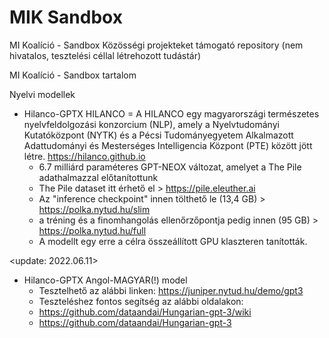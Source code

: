 # MIK Sandbox
MI Koalíció - Sandbox
Közösségi projekteket támogató repository
(nem hivatalos, tesztelési céllal létrehozott tudástár)


MI Koalíció - Sandbox tartalom

Nyelvi modellek
- Hilanco-GPTX
HILANCO = A HILANCO egy magyarországi természetes nyelvfeldolgozási konzorcium (NLP), amely a Nyelvtudományi Kutatóközpont (NYTK) és a Pécsi Tudományegyetem Alkalmazott Adattudományi és Mesterséges Intelligencia Központ (PTE) között jött létre.
https://hilanco.github.io 
   - 6.7 milliárd paraméteres GPT-NEOX változat, amelyet a The Pile adathalmazzal előtanítottunk
   - The Pile dataset itt érhető el > https://pile.eleuther.ai
   - Az "inference checkpoint" innen tölthető le (13,4 GB) > https://polka.nytud.hu/slim
   - a tréning és a finomhangolás ellenőrzőpontja pedig innen (95 GB) > https://polka.nytud.hu/full
   - A modellt egy erre a célra összeállított GPU klaszteren tanították.
   

<update: 2022.06.11>
- Hilanco-GPTX Angol-MAGYAR(!) model
   - Tesztelhető az alábbi linken: https://juniper.nytud.hu/demo/gpt3
   - Teszteléshez fontos segítség az alábbi oldalakon:
    - https://github.com/dataandai/Hungarian-gpt-3/wiki
    - https://github.com/dataandai/Hungarian-gpt-3

